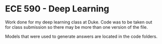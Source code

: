 # ECE 590 - Deep Learning
Work done for my deep learning class at Duke. Code was to be taken out for class submission so there may be more than one version of the file. 

Models that were used to generate answers are located in the code folders.
